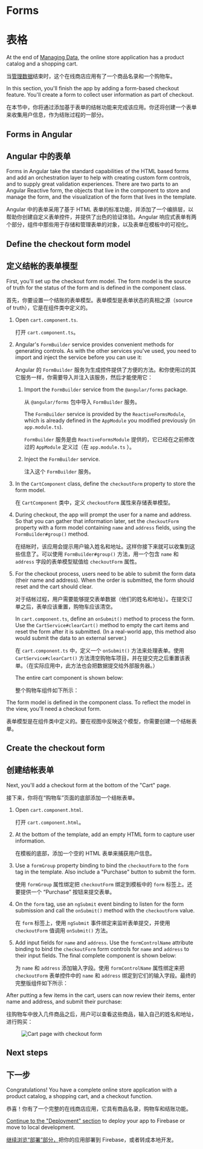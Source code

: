 # Forms

# 表格


At the end of [Managing Data](getting-started/data "Getting Started: Managing Data"), the online store application has a product catalog and a shopping cart.

当[管理数据](getting-started/data "入门：管理数据")结束时，这个在线商店应用有了一个商品名录和一个购物车。


In this section, you'll finish the app by adding a form-based checkout feature. You'll create a form to collect user information as part of checkout. 

在本节中，你将通过添加基于表单的结帐功能来完成该应用。你还将创建一个表单来收集用户信息，作为结账过程的一部分。


## Forms in Angular

## Angular 中的表单


Forms in Angular take the standard capabilities of the HTML based forms and add an orchestration layer to help with creating custom form controls, and to supply great validation experiences. There are two parts to an Angular Reactive form, the objects that live in the component to store and manage the form, and the visualization of the form that lives in the template.

Angular 中的表单采用了基于 HTML 表单的标准功能，并添加了一个编排层，以帮助你创建自定义表单控件，并提供了出色的验证体验。Angular 响应式表单有两个部分，组件中那些用于存储和管理表单的对象，以及表单在模板中的可视化。


## Define the checkout form model

## 定义结帐的表单模型


First, you'll set up the checkout form model. The form model is the source of truth for the status of the form and is defined in the component class. 

首先，你要设置一个结账的表单模型。表单模型是表单状态的真相之源（source of truth），它是在组件类中定义的。


1. Open `cart.component.ts`.

   打开 `cart.component.ts`。


1. Angular's `FormBuilder` service provides convenient methods for generating controls. As with the other services you've used, you need to import and inject the service before you can use it: 

   Angular 的 `FormBuilder` 服务为生成控件提供了方便的方法。和你使用过的其它服务一样，你需要导入并注入该服务，然后才能使用它：


   1. Import the `FormBuilder` service from the `@angular/forms` package.

      从 `@angular/forms` 包中导入 `FormBuilder` 服务。


      <code-example header="src/app/cart/cart.component.ts" path="getting-started/src/app/cart/cart.component.ts" region="imports">
      </code-example>

      The `FormBuilder` service is provided by the `ReactiveFormsModule`, which is already defined in the `AppModule` you modified previously (in `app.module.ts`).

      `FormBuilder` 服务是由 `ReactiveFormsModule` 提供的，它已经在之前修改过的 `AppModule` 定义过（在 `app.module.ts` ）。


   1. Inject the `FormBuilder` service. 

      注入这个 `FormBuilder` 服务。


      <code-example header="src/app/cart/cart.component.ts" path="getting-started/src/app/cart/cart.component.ts" region="inject-form-builder">
      </code-example>

1. In the `CartComponent` class, define the `checkoutForm` property to store the form model.

   在 `CartComponent` 类中，定义 `checkoutForm` 属性来存储表单模型。


   <code-example header="src/app/cart/cart.component.ts" path="getting-started/src/app/cart/cart.component.ts" region="checkout-form">
   </code-example>

1. During checkout, the app will prompt the user for a name and address. So that you can gather that information later, set the `checkoutForm` property with a form model containing `name` and `address` fields, using the `FormBuilder#group()` method.

   在结帐时，该应用会提示用户输入姓名和地址。这样你接下来就可以收集到这些信息了。可以使用 `FormBuilder#group()` 方法，用一个包含 `name` 和 `address` 字段的表单模型赋值给 `checkoutForm` 属性。


   <code-example header="src/app/cart/cart.component.ts" path="getting-started/src/app/cart/cart.component.ts" region="checkout-form-group" linenums="false">
   </code-example>

1. For the checkout process, users need to be able to submit the form data (their name and address). When the order is submitted, the form should reset and the cart should clear. 

   对于结帐过程，用户需要能够提交表单数据（他们的姓名和地址）。在提交订单之后，表单应该重置，购物车应该清空。


   In `cart.component.ts`, define an `onSubmit()` method to process the form. Use the `CartService#clearCart()` method to empty the cart items and reset the form after it is submitted. (In a real-world app, this method also would submit the data to an external server.) 

   在 `cart.component.ts` 中，定义一个 `onSubmit()` 方法来处理表单。使用 `CartService#clearCart()` 方法清空购物车项目，并在提交完之后重置该表单。（在实际应用中，此方法也会把数据提交给外部服务器。）


   The entire cart component is shown below: 

   整个购物车组件如下所示：


   <code-example header="src/app/cart/cart.component.ts" path="getting-started/src/app/cart/cart.component.ts">
   </code-example>

The form model is defined in the component class. To reflect the model in the view, you'll need a checkout form.

表单模型是在组件类中定义的。要在视图中反映这个模型，你需要创建一个结帐表单。


## Create the checkout form

## 创建结帐表单


Next, you'll add a checkout form at the bottom of the "Cart" page. 

接下来，你将在“购物车”页面的底部添加一个结帐表单。


1. Open `cart.component.html`.

   打开 `cart.component.html`。


1. At the bottom of the template, add an empty HTML form to capture user information. 

   在模板的底部，添加一个空的 HTML 表单来捕获用户信息。


1. Use a `formGroup` property binding to bind the `checkoutForm` to the `form` tag in the template. Also include a "Purchase" button to submit the form. 

   使用 `formGroup` 属性绑定把 `checkoutForm` 绑定到模板中的 `form` 标签上。还要提供一个 “Purchase” 按钮来提交表单。


   <code-example header="src/app/cart/cart.component.html" path="getting-started/src/app/cart/cart.component.3.html" region="checkout-form">
   </code-example>

1. On the `form` tag, use an `ngSubmit` event binding to listen for the form submission and call the `onSubmit()` method with the `checkoutForm` value.

   在 `form` 标签上，使用 `ngSubmit` 事件绑定来监听表单提交，并使用 `checkoutForm` 值调用 `onSubmit()` 方法。


   <code-example path="getting-started/src/app/cart/cart.component.html" region="checkout-form-1">
   </code-example>

1. Add input fields for `name` and `address`.  Use the `formControlName` attribute binding to bind the `checkoutForm` form controls for `name` and `address` to their input fields. The final complete component is shown below: 

   为 `name` 和 `address` 添加输入字段。使用 `formControlName` 属性绑定来把 `checkoutForm` 表单控件中的 `name` 和 `address` 绑定到它们的输入字段。最终的完整版组件如下所示：


   <code-example path="getting-started/src/app/cart/cart.component.html" region="checkout-form-2">
   </code-example>

After putting a few items in the cart, users can now review their items, enter name and address, and submit their purchase: 

往购物车中放入几件商品之后，用户可以查看这些商品，输入自己的姓名和地址，进行购买：


<figure>
  <img src='generated/images/guide/getting-started/cart-with-items-and-form.png' alt="Cart page with checkout form">
</figure>

## Next steps

## 下一步


Congratulations! You have a complete online store application with a product catalog, a shopping cart, and a checkout function.

恭喜！你有了一个完整的在线商店应用，它具有商品名录，购物车和结账功能。


[Continue to the "Deployment" section](getting-started/deployment "Getting Started: Deployment") to deploy your app to Firebase or move to local development. 

[继续浏览“部署”部分，](getting-started/deployment "入门：部署")把你的应用部署到 Firebase，或者转成本地开发。

